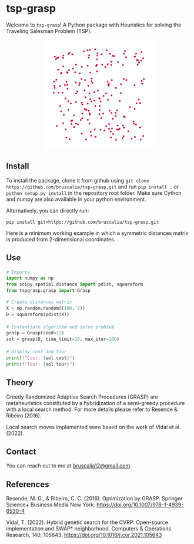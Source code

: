 # tsp-grasp

Welcome to `tsp-grasp`! A Python package with Heuristics for solving the Traveling Salesman Problem (TSP).


<p align="center">
  <img src="./assets/grasp.gif" width="300" title="icon tsp">
</p>

## Install

To install the package, clone it from github using `git clone https://github.com/bruscalia/tsp-grasp.git` and run `pip install .` or `python setup.py install` in the repository root folder. Make sure Cython and numpy are also available in your python environment.

Alternatively, you can directly run:

```
pip install git+https://github.com/bruscalia/tsp-grasp.git
```

Here is a minimum working example in which a symmetric distances matrix is produced from 2-dimensional coordinates.

## Use

```python
# Imports
import numpy as np
from scipy.spatial.distance import pdist, squareform
from tspgrasp.grasp import Grasp
```

```python
# Create distances matrix
X = np.random.random((100, 2))
D = squareform(pdist(X))

# Instantiate algorithm and solve problem
grasp = Grasp(seed=12)
sol = grasp(D, time_limit=10, max_iter=100)

# Display cost and tour
print(f"Cost: {sol.cost}")
print(f"Tour: {sol.tour}")
```

## Theory

Greedy Randomized Adaptive Search Procedures (GRASP) are metaheuristics constituted by a hybridization of a semi-greedy procedure with a local search method. For more details please refer to Resende & Ribeiro (2016).

Local search moves implemented were based on the work of Vidal et al. (2022).


## Contact

You can reach out to me at bruscalia12@gmail.com

## References

Resende, M. G., & Ribeiro, C. C. (2016). Optimization by GRASP. Springer Science+ Business Media New York. https://doi.org/10.1007/978-1-4939-6530-4

Vidal, T. (2022). Hybrid genetic search for the CVRP: Open-source implementation and SWAP* neighborhood. Computers & Operations Research, 140, 105643. https://doi.org/10.1016/j.cor.2021.105643
